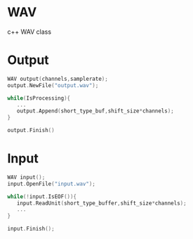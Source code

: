 # WAV  
c++ WAV class  
 
 
 # Output
 ```c++
 WAV output(channels,samplerate);
 output.NewFile("output.wav");
 
 while(IsProcessing){
    ...
    output.Append(short_type_buf,shift_size*channels);
 }
 
 output.Finish()
 ```
 
 # Input 
 ```c++
 WAV input();
 input.OpenFile("input.wav");
 
 while(!input.IsEOF()){
    input.ReadUnit(short_type_buffer,shift_size*channels);
    ...
 }
 
 input.Finish();
 
 ```
